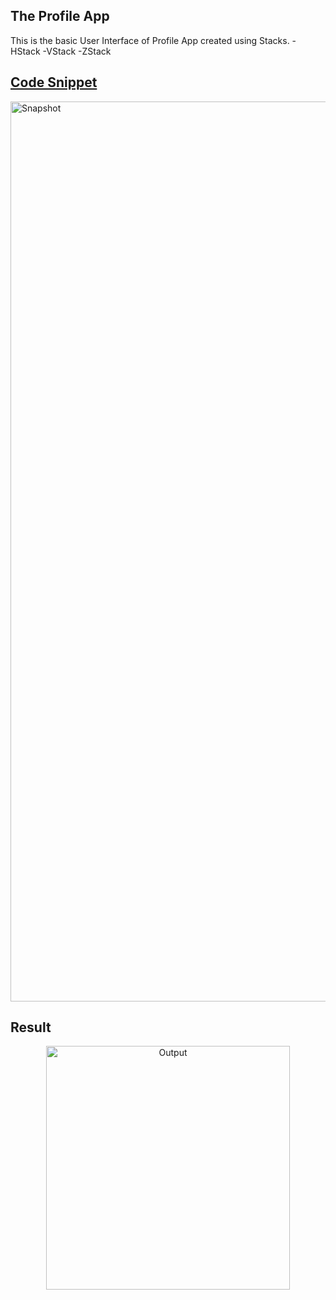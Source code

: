 ## The Profile App
This is the basic User Interface of Profile App created using Stacks.
-HStack
-VStack
-ZStack

## [Code Snippet](ProfileApp01/ProfileApp01/ContentView.swift)
<img width="1440" alt="Snapshot" src="https://github.com/lxmn22nov/SwiftUI/assets/126524753/6f6cc015-766c-4d5b-b478-144d29a4422b">

## Result
<p align="center">
  <img width="390" alt="Output" src="https://github.com/lxmn22nov/SwiftUI/assets/126524753/2fb7e892-42ba-4403-8821-1fb30bd4b50a">
</p>
